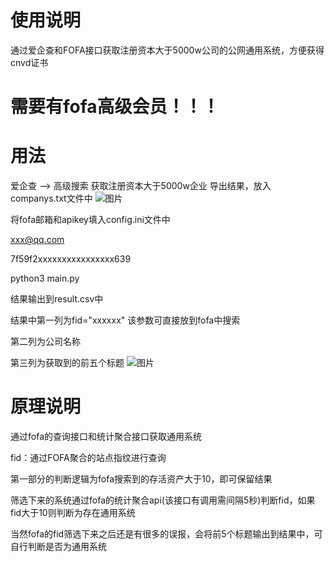 # 使用说明
通过爱企查和FOFA接口获取注册资本大于5000w公司的公网通用系统，方便获得cnvd证书

# 需要有fofa高级会员！！！


# 用法

爱企查 --> 高级搜索 获取注册资本大于5000w企业
导出结果，放入companys.txt文件中
![图片](https://github.com/user-attachments/assets/47e0c009-fa36-4b4c-9d59-ff892a37728c)


将fofa邮箱和apikey填入config.ini文件中

xxx@qq.com

7f59f2xxxxxxxxxxxxxxxx639


python3 main.py

结果输出到result.csv中


结果中第一列为fid="xxxxxx" 该参数可直接放到fofa中搜索

第二列为公司名称

第三列为获取到的前五个标题
![图片](https://github.com/user-attachments/assets/8436ac15-41bf-4e4e-b644-57d6cd679db1)

# 原理说明
通过fofa的查询接口和统计聚合接口获取通用系统

fid：通过FOFA聚合的站点指纹进行查询


第一部分的判断逻辑为fofa搜索到的存活资产大于10，即可保留结果

筛选下来的系统通过fofa的统计聚合api(该接口有调用需间隔5秒)判断fid，如果fid大于10则判断为存在通用系统

当然fofa的fid筛选下来之后还是有很多的误报，会将前5个标题输出到结果中，可自行判断是否为通用系统




